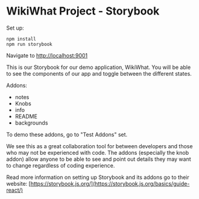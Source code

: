 # WikiWhat Project - Storybook

Set up:
```
npm install
npm run storybook
```
Navigate to [http://localhost:9001](http://localhost:9001)

This is our Storybook for our demo application, WikiWhat. You will be able to see the components of our app and toggle between the different states. 

Addons:
  - notes
  - Knobs
  - info
  - README
  - backgrounds

To demo these addons, go to "Test Addons" set. 

We see this as a great collaboration tool for between developers and those who may not be experienced with code. The addons (especially the knob addon) allow anyone to be able to see and point out details they may want to change regardless of coding experience. 

Read more information on setting up Storybook and its addons go to their website: [https://storybook.js.org/](https://storybook.js.org/basics/guide-react/)
